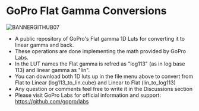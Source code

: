 # GoPro Flat Gamma Conversions
![BANNERGITHUB07](https://github.com/IRCGraphic/GoPro-Flat-Gamma-Conversions/assets/113941057/b9919f20-7a39-4e2e-9af7-b98ab6db6c4f)

- A public repository of GoPro's Flat gamma 1D Luts for converting it to linear gamma and back.  
- These operations are done implementing the math provided by GoPro Labs.  
- In the LUT names the Flat gamma is refred as "log113" (as in log base 113) and linear gamma as "lin".  
- You can download both 1D luts up in the file menu above to convert from Flat to Linear (log113_to_lin.cube) and Linear to Flat (lin_to_log113)
- Any question or comments feel free to write it in the Discussions section
- Please visit GoPro Labs for official information and support: https://github.com/gopro/labs
